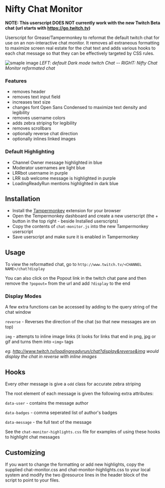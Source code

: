 # Nifty Chat Monitor
**NOTE: This userscript DOES NOT currently work with the new Twitch Beta chat (url starts with https://go.twitch.tv)**

Userscript for Grease/Tampermonkey to reformat the default twitch chat for use on an non-interactive chat monitor. It removes all extraneous formatting to maximize screen real estate for the chat text and adds various hooks to each chat message so that they can be effectively targeted by CSS rules.

![smaple image](https://raw.githubusercontent.com/paul-lrr/nifty-chat-monitor/master/chat-monitor-sample.png)
*LEFT: default Dark mode twitch Chat -- RIGHT: Nifty Chat Monitor reformated chat*

### Features
- removes header
- removes text input field
- increases text size
- changes font Open Sans Condensed to maximize text density and legibility
- removes username colors
- adds zebra striping for legibility
- removes scrollbars
- optionally reverse chat direction
- optionally inlines linked images

### Default Highlighting
- Channel Owner message highlighted in blue
- Moderator usernames are light blue
- LRRbot username in purple
- LRR sub welcome message is highlighted in purple
- LoadingReadyRun mentions highlighted in dark blue


## Installation
- Install the [Tampermonkey](https://tampermonkey.net/) extension for your browser
- Open the Tempermonkey dashboard and create a new userscript (the + button in the top right - beside Installed userscripts)
- Copy the contents of `chat-monitor.js` into the new Tampermonkey userscript
- Save userscript and make sure it is enabled in Tampermonkey

## Usage
To view the reformatted chat, go to `http://www.twitch.tv/<CHANNEL NAME>/chat?display`

You can also click on the Popout link in the twitch chat pane and then remove the `?popout=` from the url and add `?display` to the end

### Display Modes
A few extra functions can be accessed by adding to the query string of the chat window

`reverse` - Reverses the direction of the chat (so that new messages are on top)

`img` - attempts to inline image links (it looks for links that end in png, jpg or gif and turns them into `<img>` tags

*eg. http://www.twitch.tv/loadingreadyrun/chat?display&reverse&img would display the chat in reverse with inline images*

## Hooks
Every other message is give a `odd` class for accurate zebra striping

The root element of each message is given the following extra attributes:

`data-user` - contains the message author

`data-badges` - comma seperated list of author's badges

`data-message` - the full text of the message

See the `chat-monitor-highlights.css` file for examples of using these hooks to highlight chat messages

## Customizing
If you want to change the formatting or add new highlights, copy the supplied chat-monitor.css and chat-monitor-highlights.css to your local system and modify the two @resource lines in the header block of the script to point to your files.
